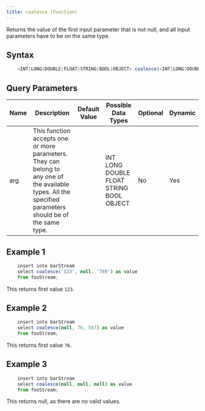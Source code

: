 ```yaml
---
title: coalesce (Function)
---
```


Returns the value of the first input parameter that is not null, and all input parameters have to be on the same type.

## Syntax

```js
    <INT|LONG|DOUBLE|FLOAT|STRING|BOOL|OBJECT> coalesce(<INT|LONG|DOUBLE|FLOAT|STRING|BOOL|OBJECT> arg, <INT|LONG|DOUBLE|FLOAT|STRING|BOOL|OBJECT> ...)
```

## Query Parameters

| Name | Description   | Default Value | Possible Data Types       | Optional | Dynamic |
|------|------------------------------------------------------|-------------|---------------|----------|---------|
| arg  | This function accepts one or more parameters. They can belong to any one of the available types. All the specified parameters should be of the same type. |               | INT LONG DOUBLE FLOAT STRING BOOL OBJECT | No       | Yes     |

## Example 1

```js
    insert into barStream
    select coalesce('123', null, '789') as value
    from fooStream;
```

This returns first value `123`.

## Example 2

```js
    insert into barStream
    select coalesce(null, 76, 567) as value
    from fooStream;
```

This returns first value `76`.

## Example 3

```js
    insert into barStream
    select coalesce(null, null, null) as value
    from fooStream;
```

This returns null, as there are no valid values.
